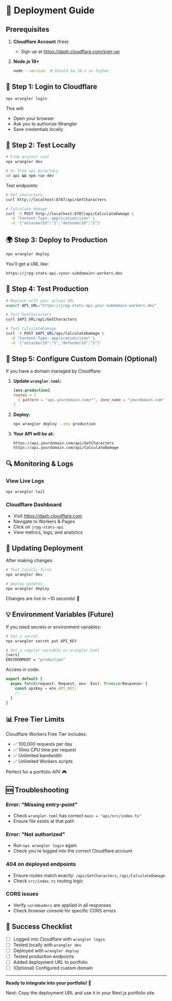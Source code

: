 # 🚀 Deployment Guide

## Prerequisites

1. **Cloudflare Account** (free)
   - Sign up at https://dash.cloudflare.com/sign-up

2. **Node.js 18+**
   ```bash
   node --version  # Should be 18.x or higher
   ```

## 🔐 Step 1: Login to Cloudflare

```bash
npx wrangler login
```

This will:
- Open your browser
- Ask you to authorize Wrangler
- Save credentials locally

## 🧪 Step 2: Test Locally

```bash
# From project root
npx wrangler dev

# Or from api directory
cd api && npm run dev
```

Test endpoints:
```bash
# Get characters
curl http://localhost:8787/api/GetCharacters

# Calculate damage
curl -X POST http://localhost:8787/api/CalculateDamage \
  -H "Content-Type: application/json" \
  -d '{"attackerId":"1","defenderId":"2"}'
```

## 🌍 Step 3: Deploy to Production

```bash
npx wrangler deploy
```

You'll get a URL like:
```
https://jrpg-stats-api.<your-subdomain>.workers.dev
```

## 🎯 Step 4: Test Production

```bash
# Replace with your actual URL
export API_URL="https://jrpg-stats-api.your-subdomain.workers.dev"

# Test GetCharacters
curl $API_URL/api/GetCharacters

# Test CalculateDamage
curl -X POST $API_URL/api/CalculateDamage \
  -H "Content-Type: application/json" \
  -d '{"attackerId":"1","defenderId":"2"}'
```

## 🔧 Step 5: Configure Custom Domain (Optional)

If you have a domain managed by Cloudflare:

1. **Update `wrangler.toml`:**
   ```toml
   [env.production]
   routes = [
     { pattern = "api.yourdomain.com/*", zone_name = "yourdomain.com" }
   ]
   ```

2. **Deploy:**
   ```bash
   npx wrangler deploy --env production
   ```

3. **Your API will be at:**
   ```
   https://api.yourdomain.com/api/GetCharacters
   https://api.yourdomain.com/api/CalculateDamage
   ```

## 🔍 Monitoring & Logs

### View Live Logs
```bash
npx wrangler tail
```

### Cloudflare Dashboard
- Visit https://dash.cloudflare.com
- Navigate to Workers & Pages
- Click on `jrpg-stats-api`
- View metrics, logs, and analytics

## 🔄 Updating Deployment

After making changes:
```bash
# Test locally first
npx wrangler dev

# Deploy updates
npx wrangler deploy
```

Changes are live in ~10 seconds! 🎉

## 💡 Environment Variables (Future)

If you need secrets or environment variables:

```bash
# Set a secret
npx wrangler secret put API_KEY

# Set a regular variable in wrangler.toml
[vars]
ENVIRONMENT = "production"
```

Access in code:
```typescript
export default {
  async fetch(request: Request, env: Env): Promise<Response> {
    const apiKey = env.API_KEY;
    // ...
  }
}
```

## 📊 Free Tier Limits

Cloudflare Workers Free Tier includes:
- ✅ 100,000 requests per day
- ✅ 10ms CPU time per request
- ✅ Unlimited bandwidth
- ✅ Unlimited Workers scripts

Perfect for a portfolio API! 🎮

## 🆘 Troubleshooting

### Error: "Missing entry-point"
- Check `wrangler.toml` has correct `main = "api/src/index.ts"`
- Ensure file exists at that path

### Error: "Not authorized"
- Run `npx wrangler login` again
- Check you're logged into the correct Cloudflare account

### 404 on deployed endpoints
- Ensure routes match exactly: `/api/GetCharacters`, `/api/CalculateDamage`
- Check `src/index.ts` routing logic

### CORS issues
- Verify `corsHeaders` are applied in all responses
- Check browser console for specific CORS errors

## 🎉 Success Checklist

- [ ] Logged into Cloudflare with `wrangler login`
- [ ] Tested locally with `wrangler dev`
- [ ] Deployed with `wrangler deploy`
- [ ] Tested production endpoints
- [ ] Added deployment URL to portfolio
- [ ] (Optional) Configured custom domain

---

**Ready to integrate into your portfolio! 🚀**

Next: Copy the deployment URL and use it in your Next.js portfolio site.
